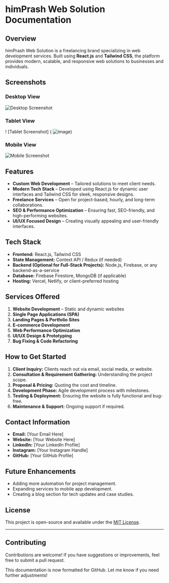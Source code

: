 # himPrash Web Solution Documentation

## Overview
himPrash Web Solution is a freelancing brand specializing in web development services. Built using **React.js** and **Tailwind CSS**, the platform provides modern, scalable, and responsive web solutions to businesses and individuals.

## Screenshots

### Desktop View  
![Desktop Screenshot](![image](https://github.com/user-attachments/assets/c0f37233-95c5-4220-bb3c-d11857655c55))

### Tablet View 
! [Tablet Screenshot] ( ![image](https://github.com/user-attachments/assets/166c40b7-0dcd-4aaf-b0cf-23df87679fb5))
### Mobile View  
![Mobile Screenshot](screenshots/mobile.png)


## Features
- **Custom Web Development** – Tailored solutions to meet client needs.
- **Modern Tech Stack** – Developed using React.js for dynamic user interfaces and Tailwind CSS for sleek, responsive designs.
- **Freelance Services** – Open for project-based, hourly, and long-term collaborations.
- **SEO & Performance Optimization** – Ensuring fast, SEO-friendly, and high-performing websites.
- **UI/UX Focused Design** – Creating visually appealing and user-friendly interfaces.

## Tech Stack
- **Frontend:** React.js, Tailwind CSS
- **State Management:** Context API / Redux (if needed)
- **Backend (Optional for Full-Stack Projects):** Node.js, Firebase, or any backend-as-a-service
- **Database:** Firebase Firestore, MongoDB (if applicable)
- **Hosting:** Vercel, Netlify, or client-preferred hosting

## Services Offered
1. **Website Development** – Static and dynamic websites
2. **Single Page Applications (SPA)**
3. **Landing Pages & Portfolio Sites**
4. **E-commerce Development**
5. **Web Performance Optimization**
6. **UI/UX Design & Prototyping**
7. **Bug Fixing & Code Refactoring**

## How to Get Started
1. **Client Inquiry:** Clients reach out via email, social media, or website.
2. **Consultation & Requirement Gathering:** Understanding the project scope.
3. **Proposal & Pricing:** Quoting the cost and timeline.
4. **Development Phase:** Agile development process with milestones.
5. **Testing & Deployment:** Ensuring the website is fully functional and bug-free.
6. **Maintenance & Support:** Ongoing support if required.

## Contact Information
- **Email:** [Your Email Here]
- **Website:** [Your Website Here]
- **LinkedIn:** [Your LinkedIn Profile]
- **Instagram:** [Your Instagram Handle]
- **GitHub:** [Your GitHub Profile]

## Future Enhancements
- Adding more automation for project management.
- Expanding services to mobile app development.
- Creating a blog section for tech updates and case studies.

## License
This project is open-source and available under the [MIT License](LICENSE).

---

## Contributing
Contributions are welcome! If you have suggestions or improvements, feel free to submit a pull request.

This documentation is now formatted for GitHub. Let me know if you need further adjustments!

